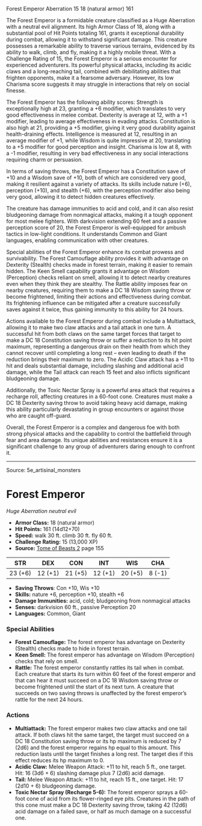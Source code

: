 <MonsterName/>Forest Emperor</MonsterName>
<CreatureType/>Aberration</CreatureType>
<CR/>15</CR>
<AC/>18 (natural armor)</AC>
<HP/>161</HP>
<summary>The Forest Emperor is a formidable creature classified as a Huge Aberration with a neutral evil alignment. Its high Armor Class of 18, along with a substantial pool of Hit Points totaling 161, grants it exceptional durability during combat, allowing it to withstand significant damage. This creature possesses a remarkable ability to traverse various terrains, evidenced by its ability to walk, climb, and fly, making it a highly mobile threat. With a Challenge Rating of 15, the Forest Emperor is a serious encounter for experienced adventurers. Its powerful physical attacks, including its acidic claws and a long-reaching tail, combined with debilitating abilities that frighten opponents, make it a fearsome adversary. However, its low Charisma score suggests it may struggle in interactions that rely on social finesse. </summary>

<detail>

The Forest Emperor has the following ability scores: Strength is exceptionally high at 23, granting a +6 modifier, which translates to very good effectiveness in melee combat. Dexterity is average at 12, with a +1 modifier, leading to average effectiveness in evading attacks. Constitution is also high at 21, providing a +5 modifier, giving it very good durability against health-draining effects. Intelligence is measured at 12, resulting in an average modifier of +1, while Wisdom is quite impressive at 20, translating to a +5 modifier for good perception and insight. Charisma is low at 8, with a -1 modifier, resulting in very bad effectiveness in any social interactions requiring charm or persuasion. 

In terms of saving throws, the Forest Emperor has a Constitution save of +10 and a Wisdom save of +10, both of which are considered very good, making it resilient against a variety of attacks. Its skills include nature (+6), perception (+10), and stealth (+6), with the perception modifier also being very good, allowing it to detect hidden creatures effectively.

The creature has damage immunities to acid and cold, and it can also resist bludgeoning damage from nonmagical attacks, making it a tough opponent for most melee fighters. With darkvision extending 60 feet and a passive perception score of 20, the Forest Emperor is well-equipped for ambush tactics in low-light conditions. It understands Common and Giant languages, enabling communication with other creatures.

Special abilities of the Forest Emperor enhance its combat prowess and survivability. The Forest Camouflage ability provides it with advantage on Dexterity (Stealth) checks made in forest terrain, making it easier to remain hidden. The Keen Smell capability grants it advantage on Wisdom (Perception) checks reliant on smell, allowing it to detect nearby creatures even when they think they are stealthy. The Rattle ability imposes fear on nearby creatures, requiring them to make a DC 18 Wisdom saving throw or become frightened, limiting their actions and effectiveness during combat. Its frightening influence can be mitigated after a creature successfully saves against it twice, thus gaining immunity to this ability for 24 hours.

Actions available to the Forest Emperor during combat include a Multiattack, allowing it to make two claw attacks and a tail attack in one turn. A successful hit from both claws on the same target forces that target to make a DC 18 Constitution saving throw or suffer a reduction to its hit point maximum, representing a dangerous drain on their health from which they cannot recover until completing a long rest – even leading to death if the reduction brings their maximum to zero. The Acidic Claw attack has a +11 to hit and deals substantial damage, including slashing and additional acid damage, while the Tail attack can reach 15 feet and also inflicts significant bludgeoning damage.

Additionally, the Toxic Nectar Spray is a powerful area attack that requires a recharge roll, affecting creatures in a 60-foot cone. Creatures must make a DC 18 Dexterity saving throw to avoid taking heavy acid damage, making this ability particularly devastating in group encounters or against those who are caught off-guard.

Overall, the Forest Emperor is a complex and dangerous foe with both strong physical attacks and the capability to control the battlefield through fear and area damage. Its unique abilities and resistances ensure it is a significant challenge to any group of adventurers daring enough to confront it.</detail>



---

Source: 5e_artisinal_monsters

# Forest Emperor

*Huge* *Aberration* *neutral evil*

- **Armor Class:** 18 (natural armor)
- **Hit Points:** 161 (14d12+70)
- **Speed:** walk 30 ft. climb 30 ft. fly 60 ft.
- **Challenge Rating:** 15 (13,000 XP)
- **Source:** [Tome of Beasts 2](https://koboldpress.com/kpstore/product/tome-of-beasts-2-for-5th-edition) page 155

| STR | DEX | CON | INT | WIS | CHA |
| --- | --- | --- | --- | --- | --- |
| 23 (+6) | 12 (+1) | 21 (+5) | 12 (+1) | 20 (+5) | 8 (-1) |

- **Saving Throws**: Con +10, Wis +10
- **Skills:** nature +6, perception +10, stealth +6
- **Damage Immunities:** acid, cold; bludgeoning from nonmagical attacks
- **Senses:** darkvision 60 ft., passive Perception 20
- **Languages:** Common, Giant

### Special Abilities

- **Forest Camouflage:** The forest emperor has advantage on Dexterity (Stealth) checks made to hide in forest terrain.
- **Keen Smell:** The forest emperor has advantage on Wisdom (Perception) checks that rely on smell.
- **Rattle:** The forest emperor constantly rattles its tail when in combat. Each creature that starts its turn within 60 feet of the forest emperor and that can hear it must succeed on a DC 18 Wisdom saving throw or become frightened until the start of its next turn. A creature that succeeds on two saving throws is unaffected by the forest emperor’s rattle for the next 24 hours.

### Actions

- **Multiattack:** The forest emperor makes two claw attacks and one tail attack. If both claws hit the same target, the target must succeed on a DC 18 Constitution saving throw or its hp maximum is reduced by 7 (2d6) and the forest emperor regains hp equal to this amount. This reduction lasts until the target finishes a long rest. The target dies if this effect reduces its hp maximum to 0.
- **Acidic Claw:** Melee Weapon Attack: +11 to hit, reach 5 ft., one target. Hit: 16 (3d6 + 6) slashing damage plus 7 (2d6) acid damage.
- **Tail:** Melee Weapon Attack: +11 to hit, reach 15 ft., one target. Hit: 17 (2d10 + 6) bludgeoning damage.
- **Toxic Nectar Spray (Recharge 5-6):** The forest emperor sprays a 60-foot cone of acid from its flower-ringed eye pits. Creatures in the path of this cone must make a DC 18 Dexterity saving throw, taking 42 (12d6) acid damage on a failed save, or half as much damage on a successful one.




